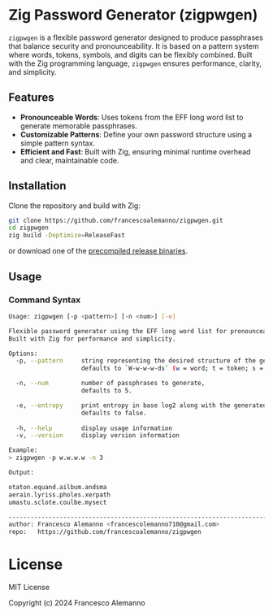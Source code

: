 # Zig Password Generator (zigpwgen)

`zigpwgen` is a flexible password generator designed to produce passphrases that balance security and pronounceability. It is based on a pattern system where words, tokens, symbols, and digits can be flexibly combined. Built with the Zig programming language, `zigpwgen` ensures performance, clarity, and simplicity.

## Features
- **Pronounceable Words**: Uses tokens from the EFF long word list to generate memorable passphrases.
- **Customizable Patterns**: Define your own password structure using a simple pattern syntax.
- **Efficient and Fast**: Built with Zig, ensuring minimal runtime overhead and clear, maintainable code.

## Installation

Clone the repository and build with Zig:

```sh
git clone https://github.com/francescoalemanno/zigpwgen.git
cd zigpwgen
zig build -Doptimize=ReleaseFast
```

or download one of the [precompiled release binaries](https://github.com/francescoalemanno/zigpwgen/releases/tag/v0.0.4).

## Usage

### Command Syntax

```sh
Usage: zigpwgen [-p <pattern>] [-n <num>] [-e]

Flexible password generator using the EFF long word list for pronounceable words. 
Built with Zig for performance and simplicity.

Options:
  -p, --pattern     string representing the desired structure of the generated passphrases,
                    defaults to `W-w-w-w-ds` (w = word; t = token; s = symbol; d = digit).

  -n, --num         number of passphrases to generate,
                    defaults to 5.

  -e, --entropy     print entropy in base log2 along with the generated password,
                    defaults to false.
                    
  -h, --help        display usage information
  -v, --version     display version information

Example:
> zigpwgen -p w.w.w.w -n 3

Output:

otaton.equand.ailbum.andsma
aerain.lyriss.pholes.xerpath
umastu.sclote.coulbe.mysect

-----------------------------------------------------------------------------------------
author: Francesco Alemanno <francescolemanno710@gmail.com>
repo:   https://github.com/francescoalemanno/zigpwgen
```

# License

MIT License

Copyright (c) 2024 Francesco Alemanno
